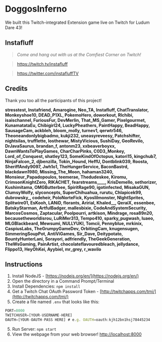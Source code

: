 # DoggosInferno
We built this Twitch-integrated Extension game live on Twitch for Ludum Dare 43!

## Instafluff ##
> *Come and hang out with us at the Comfiest Corner on Twitch!*

> https://twitch.tv/instafluff

> https://twitter.com/instafluffTV

## Credits ##
Thank you too all the participants of this project!

**stresstest, Instafriend, Amarogine, Neo_TA, Instafluff, ChatTranslator, Monkeyshoe10, DEAD_P1XL, PokemoHero, doworkout, Rlchibi, isaischannel, FuriousFur, DevMerlin, That_MS_Gamer, Pixelgourmet, KunamatataEu, Chibigirl24, LuckyPheathers, PaintHappy, BeadHappy, SausageCam, ackbleh, bloom_molly, turnev1, qerwtr546, Theoneandonlybigbadmo, kukji232, uneasyreveesy, Patchshifter, nightsilas, trufflette, losthewar, MistyVicious, SushiDay, GeoRevilo, DrJavaSaurus, brandan_f, antonm23, xxbeaverboyxx, DawnWantsToPlayGames, CharCharPinks, C0D3_Monkey, Lord_of_Conquest, shatley123, SomeKindOfOctopus, katori15, kingchub7, NinjaFalcon_2, djbenzilla, Tokin_Hound, HeffU, Dontblink039, Roosta, SheriffAndy9097, Jwh1o1, TheHungerService, BaconBastrd, blackdawn1980, Missing_The_Moon, hahaman3240, Monsieur_Papadopoulos, teemerae, Thedudeskee, Kiromu, CrimsonKnightZero, RIKACHET, fearstreams____, KrisDemello, sethorizer, Kushimitama, OMGButterbee, SpiritRage90, igotinfected, MisakaGUN, ClumsyWolfy, slyconcepts, SuperChihuahua, rurutu, Chlapicek99, dubrowsky_, codeheir, PoloNorteFick, Kyoslilmonster, NlghtSprites, Splitwire01, EsKooh, LANiD, florants, Aririal, Khaled__, QeraiX, essenbee, BatskyStarman, ArtfulBadger, mallesbixie, CodeAndSystemSecurity, MarcosCosmos, Zaptacular, Poolpourri, artkison, Mindrage, rosa89n20, becausetheworldisrou, LuRiMer313, Tempo410, sparky_pugwash, luaeo, MLGBlackbeard, Mewsumi, NULLYUKI, Tomcii, Pennyblue, mrkinix, CaspiusLabs, TheGrumpyGameDev, OrbitingCam, knugensugen, SimmeringSoupPot, AntiViGames, Sir_Dave, Deitypotato, BountyHunterLani, Sorayori, adfriendly, TheGeekGeneration, TheWsGaming, PainArtist, chocolateflavouredbleach, jellydance, Flippo13, HeyOhKei, Ayybiel, mr_grey, r_wavilo**

## Instructions ##

1. Install NodeJS - [https://nodejs.org/en/](https://nodejs.org/en/)
2. Open the directory in a Command Prompt/Terminal
3. Install Dependencies: `npm install`
4. Get a Twitch Chat OAuth Password Token - [http://twitchapps.com/tmi/](http://twitchapps.com/tmi/)
4. Create a file named `.env` that looks like this:
```javascript
PORT=8000
TWITCHUSER=[YOUR-USERNAME-HERE]
OAUTH=[YOUR-OAUTH-PASS HERE] # e.g. OAUTH=oauth:kjh12bn1hsj78445234
```
5. Run Server: `npm start`
6. View the webpage from your web browser! [http://localhost:8000](http://localhost:8000)